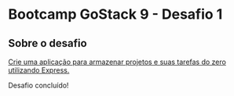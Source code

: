 # Bootcamp GoStack 9 - Desafio 1

## Sobre o desafio

[Crie uma aplicação para armazenar projetos e suas tarefas do zero utilizando Express.](https://github.com/Rocketseat/bootcamp-gostack-desafio-01/)

Desafio concluído!
